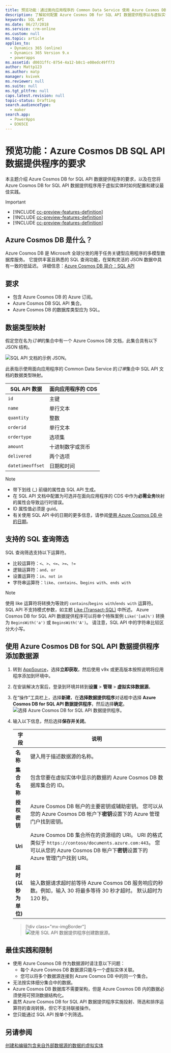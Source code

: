 ```yaml
---
title: 预览功能：通过面向应用程序的 Common Data Service 使用 Azure Cosmos DB for SQL API 数据提供程序 | MicrosoftDocs
description: 了解如何配置 Azure Cosmos DB for SQL API 数据提供程序以与虚拟实体结合使用。
keywords: SQL API
ms.date: 06/27/2018
ms.service: crm-online
ms.custom: null
ms.topic: article
applies_to:
  - Dynamics 365 (online)
  - Dynamics 365 Version 9.x
  - powerapps
ms.assetid: d0031ffc-8754-4a12-b8c1-e08edc49ff73
author: Mattp123
ms.author: matp
manager: kvivek
ms.reviewer: null
ms.suite: null
ms.tgt_pltfrm: null
caps.latest.revision: null
topic-status: Drafting
search.audienceType:
  - maker
search.app:
  - PowerApps
  - D365CE
---
```


# <a name="preview-feature-azure-cosmos-db-sql-api-data-provider-requirements"></a>预览功能：Azure Cosmos DB SQL API 数据提供程序的要求

本主题介绍 Azure Cosmos DB for SQL API 数据提供程序的要求，以及在您将 Azure Cosmos DB for SQL API 数据提供程序用于虚拟实体时如何配置和建议最佳实践。 

> [!IMPORTANT]
> - [!INCLUDE [cc-preview-features-definition](../../includes/cc-preview-features-definition.md)]
> - [!INCLUDE [cc-preview-features-definition](../../includes/cc-preview-features-expect-changes.md)]
> - [!INCLUDE [cc-preview-features-definition](../../includes/cc-preview-features-no-ms-support.md)]


## <a name="what-is-azure-cosmos-db"></a>Azure Cosmos DB 是什么？

Azure Cosmos DB 是 Microsoft 全球分发的用于任务关键型应用程序的多模型数据库服务。 它提供丰富且熟悉的 SQL 查询功能，在架构灵活的 JSON 数据中具有一致的低延迟。 详细信息：[Azure Cosmos DB 简介：SQL API](https://docs.microsoft.com/azure/cosmos-db/sql-api-introduction)

## <a name="requirements"></a>要求

- 包含 Azure Cosmos DB 的 Azure 订阅。
- Azure Cosmos DB SQL API 集合。
- Azure Cosmos DB 的数据库类型应为 SQL。 

## <a name="data-type-mapping"></a>数据类型映射

假定您在名为*订单*的集合中有一个 Azure Cosmos DB 文档，此集合具有以下 JSON 结构。

![SQL API 文档的示例 JSON。](media/documentdbexample.png)

此表指示使用面向应用程序的 Common Data Service 的*订单*集合中 SQL API 文档的数据类型映射。

|SQL API 数据|面向应用程序的 CDS|
|--|--|
|`id`|主键|
|`name`|单行文本|
|`quantity`|整数|
|`orderid`|单行文本|
|`ordertype`|选项集|
|`amount`|十进制数字或货币|
|`delivered`|两个选项|
|`datetimeoffset`|日期和时间|

> [!NOTE]
> - 带下划线 (_) 前缀的属性由 SQL API 生成。
> - 在 SQL API 文档中配置为可选并在面向应用程序的 CDS 中作为**必需业务**映射的属性会导致运行时错误。
> - ID 属性值必须是 guid。
> - 有关使用 SQL API 中的日期的更多信息，请参阅[使用 Azure Cosmos DB 中的日期](https://azure.microsoft.com/blog/working-with-dates-in-azure-documentdb-4/)。

## <a name="supported-sql-query-filtering"></a>支持的 SQL 查询筛选

SQL 查询筛选支持以下运算符。 

- 比较运算符：`<`、`>`、`<=`、`>=`、`!=`
- 逻辑运算符：`and`、`or` 
- 设置运算符：`in`、`not in`
- 字符串运算符：`like`、`contains`、b`egins with`、`ends with`

> [!NOTE]
> 使用 like 运算符将转换为等效的 `contains`/`begins with`/`ends with` 运算符。 SQL API 不支持模式参数，如主题 [Like (Transact-SQL)](/sql/t-sql/language-elements/like-transact-sql) 中所述。 Azure Cosmos DB for SQL API 数据提供程序可以将单个特殊案例 `Like('[aA]%')` 转换为 `BeginsWith('a')` 或 `BeginsWith('A')`。 请注意，SQL API 中的字符串比较区分大小写。

## <a name="add-a-data-source-using-the-azure-cosmos-db-for-sql-api-data-provider"></a>使用 Azure Cosmos DB for SQL API 数据提供程序添加数据源

1. 转到 [AppSource](https://appsource.microsoft.com/product/dynamics-365/mscrm.documentdb_data_provider?tab=Overview)，选择**立即获取**，然后使用 v9x 或更高版本按照说明将应用程序添加到环境中。
2. 在安装解决方案后，登录到环境并转到**设置** > **管理** > **虚拟实体数据源**。
3. 在“操作”工具栏上，选择**新建**，在**选择数据提供程序**对话框中选择 **Azure Cosmos DB for SQL API 数据提供程序**，然后选择**确定**。
![选择 Azure Cosmos DB for SQL API 数据提供程序。](media/createdatasource.png)
1. 输入以下信息，然后选择**保存并关闭**。

    |字段|说明|
    |--|--|
    |**名称**|键入用于描述数据源的名称。|
    |**集合名称**|包含您要在虚拟实体中显示的数据的 Azure Cosmos DB 数据库集合的 ID。  |
    |**授权密钥**|Azure Cosmos DB 帐户的主要密钥或辅助密钥。 您可以从您的 Azure Cosmos DB 帐户下**密钥**设置下的 Azure 管理门户找到密钥。|
    |**Uri**|Azure Cosmos DB 集合所在的资源组的 URI。 URI 的格式类似于 `https://contoso/documents.azure.com:443`。 您可以从您的 Azure Cosmos DB 帐户下**密钥**设置下的 Azure 管理门户找到 URI。 |
    |**超时(以秒为单位)**|输入数据请求超时前等待 Azure Cosmos DB 服务响应的秒数。例如，输入 30 将最多等待 30 秒才超时。 默认超时为 120 秒。|

    > [!div class="mx-imgBorder"] 
    > ![使用 SQL API 数据提供程序创建数据源。](media/cosmosdb-datasource.png)

## <a name="best-practices-and-limitations"></a>最佳实践和限制

- 使用 Azure Cosmos DB 作为数据源时请注意以下问题：
   - 每个 Azure Cosmos DB 数据源只能与一个虚拟实体关联。
   - 您可以将多个数据源连接到 Azure Cosmos DB 中的同一个集合。
- 无法按实体细分集合中的数据。
- Azure Cosmos DB 数据库不需要架构，但是 Azure Cosmos DB 内的数据必须使用可预测数据结构化。 
- 虽然 Azure Cosmos DB for SQL API 数据提供程序实施投射、筛选和排序运算符的查询转换，但它不支持联接操作。
- 您只能通过 SQL API 按单个列筛选。

## <a name="see-also"></a>另请参阅

[创建和编辑包含来自外部数据源的数据的虚拟实体](create-edit-virtual-entities.md)
